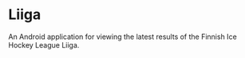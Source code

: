 # Liiga

An Android application for viewing the latest results of the Finnish Ice Hockey League Liiga.
